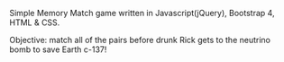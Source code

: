 Simple Memory Match game written in Javascript(jQuery), Bootstrap 4, HTML & CSS.

Objective: match all of the pairs before drunk Rick gets to the neutrino bomb to save Earth c-137!